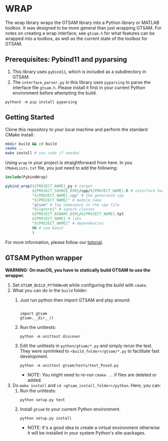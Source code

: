 
# WRAP

The wrap library wraps the GTSAM library into a Python library or MATLAB toolbox.
It was designed to be more general than just wrapping GTSAM. For notes on creating a wrap interface, see `gtsam.h` for what features can be wrapped into a toolbox, as well as the current state of the toolbox for GTSAM.

## Prerequisites: Pybind11 and pyparsing

1. This library uses `pybind11`, which is included as a subdirectory in GTSAM.
2. The `interface_parser.py` in this library uses `pyparsing` to parse the interface file `gtsam.h`. Please install it first in your current Python environment before attempting the build.

```
python3 -m pip install pyparsing
```

## Getting Started

Clone this repository to your local machine and perform the standard CMake install:

```sh
mkdir build && cd build
cmake ..
make install # use sudo if needed
```

Using `wrap` in your project is straightforward from here. In you `CMakeLists.txt` file, you just need to add the following:

```cmake
include(PybindWrap)

pybind_wrap(${PROJECT_NAME}_py # target
            ${PROJECT_SOURCE_DIR}/cpp/${PROJECT_NAME}.h # interface header file
            "${PROJECT_NAME}.cpp" # the generated cpp
            "${PROJECT_NAME}" # module_name
            "gtsam" # top namespace in the cpp file
            "${ignore}" # ignore classes
            ${PROJECT_BINARY_DIR}/${PROJECT_NAME}.tpl
            ${PROJECT_NAME} # libs
            "${PROJECT_NAME}" # dependencies
            ON # use boost
            )
```

For more information, please follow our [tutorial](https://github.com/borglab/gtsam-project-python).

## GTSAM Python wrapper

**WARNING: On macOS, you have to statically build GTSAM to use the wrapper.**

1. Set `GTSAM_BUILD_PYTHON=ON` while configuring the build with `cmake`.
1. What you can do in the `build` folder:
    1. Just run python then import GTSAM and play around:
        ```

        import gtsam
        gtsam.__dir__()
        ```

    1. Run the unittests:
        ```
        python -m unittest discover
        ```
    1. Edit the unittests in `python/gtsam/*.py` and simply rerun the test.
    They were symlinked to `<build_folder>/gtsam/*.py` to facilitate fast development.
        ```
        python -m unittest gtsam/tests/test_Pose3.py
        ```
        - NOTE: You might need to re-run `cmake ..` if files are deleted or added.
1. Do `make install` and `cd <gtsam_install_folder>/python`. Here, you can:
    1. Run the unittests:
        ```
        python setup.py test
        ```
    2. Install `gtsam` to your current Python environment.
        ```
        python setup.py install
        ```
        - NOTE: It's a good idea to create a virtual environment otherwise it will be installed in your system Python's site-packages.

